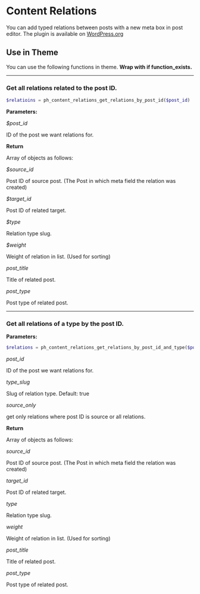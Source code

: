 # Content Relations

You can add typed relations between posts with a new meta box in post editor. The plugin is available on [WordPress.org](https://wordpress.org/plugins/content-relations/)

## Use in Theme

You can use the following functions in theme. **Wrap with if function_exists.**

---

### Get all relations related to the post ID.


```php
$relatioins = ph_content_relations_get_relations_by_post_id($post_id)
```

**Parameters:**


_$post_id_ 

ID of the post we want relations for.


**Return**

Array of objects as follows:

_$source_id_ 

Post ID of source post. (The Post in which meta field the relation was created)
 
_$target_id_ 

Post ID of related target.

_$type_ 

Relation type slug.
 
_$weight_ 

Weight of relation in list. (Used for sorting) 

_post_title_  

Title of related post.
 
_post_type_ 

Post type of related post.

---

### Get all relations of a type by the post ID.

**Parameters:**

```php
$relations = ph_content_relations_get_relations_by_post_id_and_type($post_id, $relation_type, $source_only = true);
```

_post_id_ 

ID of the post we want relations for.

_type_slug_
 
Slug of relation type. Default: true

_source_only_ 

get only relations where post ID is source or all relations.


**Return**

Array of objects as follows:

_source_id_ 

Post ID of source post. (The Post in which meta field the relation was created)
 
_target_id_ 

Post ID of related target.

_type_ 

Relation type slug.
 
_weight_ 

Weight of relation in list. (Used for sorting) 

_post_title_ 

Title of related post.
 
_post_type_ 

Post type of related post.